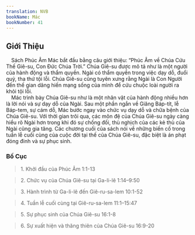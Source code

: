 ```yaml
---
translation: NVB
bookName: Mác 
bookNumber: 41
---
```


<div class="title"><h2>Giới Thiệu </h2></div> Sách Phúc Âm Mác bắt đầu bằng câu giới thiệu: “Phúc Âm về Chúa Cứu Thế Giê-su, Con Đức Chúa Trời.” Chúa Giê-su được mô tả như là một người của hành động và thẩm quyền. Ngài có thẩm quyền trong việc dạy dỗ, đuổi quỷ, tha thứ tội lỗi. Chúa Giê-su cũng tuyên xưng rằng Ngài là Con Người đến thế gian dâng hiến mạng sống của mình để cứu chuộc loài người ra khỏi tội lỗi. <br/> Mác trình bày Chúa Giê-su như là một nhân vật của hành động nhiều hơn là lời nói và sự dạy dỗ của Ngài. Sau một phần ngắn về Giăng Báp-tít, lễ Báp-tem, sự cám dỗ, Mác bước ngay vào chức vụ dạy dỗ và chữa bệnh của Chúa Giê-su. Với thời gian trôi qua, các môn đệ của Chúa Giê-su ngày càng hiểu rõ Ngài hơn trong khi đó sự chống đối, thù nghịch của các kẻ thù của Ngài cũng gia tăng. Các chương cuối của sách nói về những biến cố trong tuần lễ cuối cùng của cuộc đời tại thế của Chúa Giê-su, đặc biệt là án phạt đóng đinh và sự phục sinh. <br/><div class="title"><h3>Bố Cục </h3></div><blockquote>1. Khởi đầu của Phúc Âm 1:1-13</blockquote><blockquote>2. Chức vụ của Chúa Giê-su tại Ga-li-lê 1:14–9:50</blockquote><blockquote>3. Hành trình từ Ga-li-lê đến Giê-ru-sa-lem 10:1-52</blockquote><blockquote>4. Tuần lễ cuối cùng tại Giê-ru-sa-lem 11:1–15:47</blockquote><blockquote>5. Sự phục sinh của Chúa Giê-su 16:1-8</blockquote><blockquote>6. Sự xuất hiện và thăng thiên của Chúa Giê-su 16:9-20</blockquote>
